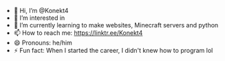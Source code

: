 - 👋 Hi, I’m @Konekt4
- 👀 I’m interested in 
- 🌱 I’m currently learning to make websites, Minecraft servers and python
- 📫 How to reach me: https://linktr.ee/Konekt4
- 😄 Pronouns: he/him
- ⚡ Fun fact: When I started the career, I didn't knew how to program lol
